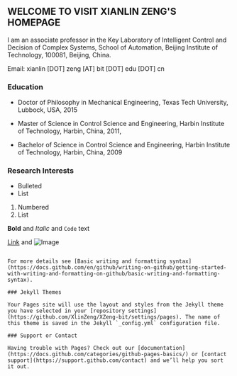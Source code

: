 ## WELCOME TO VISIT XIANLIN ZENG'S HOMEPAGE

I am an associate professor in  the Key Laboratory of Intelligent Control and Decision of Complex Systems, School of Automation, Beijing Institute of Technology, 100081, Beijing, China. 

Email: xianlin [DOT] zeng [AT] bit [DOT] edu [DOT] cn

### Education

- Doctor of Philosophy in Mechanical Engineering, Texas Tech University, Lubbock, USA, 2015

- Master of Science in Control Science and Engineering, Harbin Institute of Technology, Harbin, China, 2011,

- Bachelor of Science in Control Science and Engineering, Harbin Institute of Technology, Harbin, China, 2009

### Research Interests

- Bulleted
- List

1. Numbered
2. List

**Bold** and _Italic_ and `Code` text

[Link](url) and ![Image](src)
```

For more details see [Basic writing and formatting syntax](https://docs.github.com/en/github/writing-on-github/getting-started-with-writing-and-formatting-on-github/basic-writing-and-formatting-syntax).

### Jekyll Themes

Your Pages site will use the layout and styles from the Jekyll theme you have selected in your [repository settings](https://github.com/XlinZeng/XZeng-bit/settings/pages). The name of this theme is saved in the Jekyll `_config.yml` configuration file.

### Support or Contact

Having trouble with Pages? Check out our [documentation](https://docs.github.com/categories/github-pages-basics/) or [contact support](https://support.github.com/contact) and we’ll help you sort it out.
